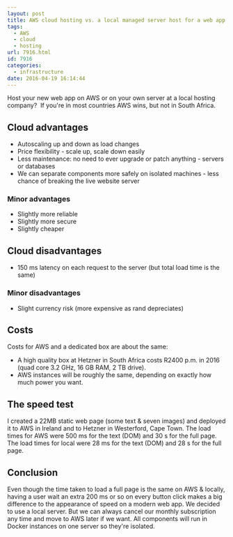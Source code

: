 ```yaml
---
layout: post
title: AWS cloud hosting vs. a local managed server host for a web app in Cape Town
tags:
  - AWS
  - cloud
  - hosting
url: 7916.html
id: 7916
categories:
  - infrastructure
date: 2016-04-19 16:14:44
---
```


Host your new web app on AWS or on your own server at a local hosting company?  If you're in most countries AWS wins, but not in South Africa.

Cloud advantages
----------------

*   Autoscaling up and down as load changes
*   Price flexibility - scale up, scale down easily
*   Less maintenance: no need to ever upgrade or patch anything - servers or databases
*   We can separate components more safely on isolated machines - less chance of breaking the live website server

### Minor advantages

*   Slightly more reliable
*   Slightly more secure
*   Slightly cheaper

Cloud disadvantages
-------------------

*   150 ms latency on each request to the server (but total load time is the same)

### Minor disadvantages

*   Slight currency risk (more expensive as rand depreciates)

Costs
-----

Costs for AWS and a dedicated box are about the same:

*   A high quality box at Hetzner in South Africa costs R2400 p.m. in 2016 (quad core 3.2 GHz, 16 GB RAM, 2 TB drive).
*   AWS instances will be roughly the same, depending on exactly how much power you want.

The speed test
--------------

I created a 22MB static web page (some text & seven images) and deployed it to AWS in Ireland and to Hetzner in Westerford, Cape Town. The load times for AWS were 500 ms for the text (DOM) and 30 s for the full page. The load times for local were 28 ms for the text (DOM) and 28 s for the full page.

Conclusion
----------

Even though the time taken to load a full page is the same on AWS & locally, having a user wait an extra 200 ms or so on every button click makes a big difference to the appearance of speed on a modern web app. We decided to use a local server. But we can always cancel our monthly subscription any time and move to AWS later if we want. All components will run in Docker instances on one server so they're isolated.